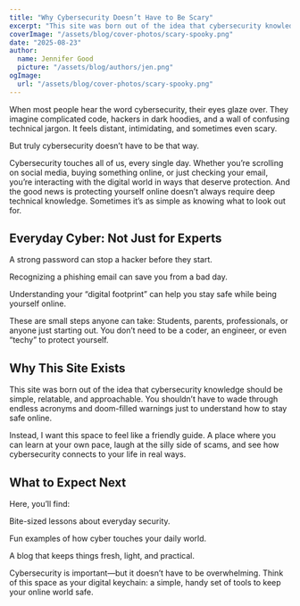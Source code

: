 ```yaml
---
title: "Why Cybersecurity Doesn’t Have to Be Scary"
excerpt: "This site was born out of the idea that cybersecurity knowledge should be simple, relatable, and approachable. You shouldn’t have to wade through endless acronyms and doom-filled warnings just to understand how to stay safe online."
coverImage: "/assets/blog/cover-photos/scary-spooky.png"
date: "2025-08-23"
author:
  name: Jennifer Good
  picture: "/assets/blog/authors/jen.png"
ogImage:
  url: "/assets/blog/cover-photos/scary-spooky.png"
---
```



When most people hear the word cybersecurity, their eyes glaze over. They imagine complicated code, hackers in dark hoodies, and a wall of confusing technical jargon. It feels distant, intimidating, and sometimes even scary.  

But truly cybersecurity doesn’t have to be that way.  

Cybersecurity touches all of us, every single day. Whether you’re scrolling on social media, buying something online, or just checking your email, you’re interacting with the digital world in ways that deserve protection. And the good news is protecting yourself online doesn’t always require deep technical knowledge. Sometimes it’s as simple as knowing what to look out for.

## Everyday Cyber: Not Just for Experts

A strong password can stop a hacker before they start.

Recognizing a phishing email can save you from a bad day.
  
Understanding your “digital footprint” can help you stay safe while being yourself online.

These are small steps anyone can take: Students, parents, professionals, or anyone just starting out. You don’t need to be a coder, an engineer, or even “techy” to protect yourself.

## Why This Site Exists

This site was born out of the idea that cybersecurity knowledge should be simple, relatable, and approachable. You shouldn’t have to wade through endless acronyms and doom-filled warnings just to understand how to stay safe online.

Instead, I want this space to feel like a friendly guide. A place where you can learn at your own pace, laugh at the silly side of scams, and see how cybersecurity connects to your life in real ways.

## What to Expect Next

Here, you’ll find:

Bite-sized lessons about everyday security.
  
Fun examples of how cyber touches your daily world.
  
A blog that keeps things fresh, light, and practical.

Cybersecurity is important—but it doesn’t have to be overwhelming. Think of this space as your digital keychain: a simple, handy set of tools to keep your online world safe.